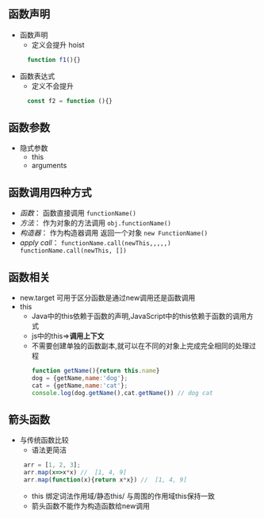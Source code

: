 ## 函数声明
- 函数声明
  - 定义会提升 hoist
  ``` js
    function f1(){}
  ````
- 函数表达式
   - 定义不会提升
    ``` js
      const f2 = function (){}
  ````
## 函数参数
- 隐式参数
  - this
  - arguments

## 函数调用四种方式
- *函数*： 函数直接调用  `functionName()`
- *方法*： 作为对象的方法调用 `obj.functionName()`
- *构造器*： 作为构造器调用 返回一个对象  `new FunctionName()`
- *apply call*：  `functionName.call(newThis,,,,,)   functionName.call(newThis, [])`
## 函数相关
- new.target 可用于区分函数是通过new调用还是函数调用
- this
  - Java中的this依赖于函数的声明,JavaScript中的this依赖于函数的调用方式
  - js中的this=>**调用上下文**
  - 不需要创建单独的函数副本,就可以在不同的对象上完成完全相同的处理过程 
      ``` javascript
      function getName(){return this.name} 
      dog = {getName,name:'dog'}; 
      cat = {getName,name:'cat'}; 
      console.log(dog.getName(),cat.getName()) // dog cat
       ```
## 箭头函数
- 与传统函数比较
   - 语法更简洁
   ``` js
    arr = [1, 2, 3];
    arr.map(x=>x*x) //  [1, 4, 9]
    arr.map(function(x){return x*x}) //  [1, 4, 9]
   ```
   - this 绑定词法作用域/静态this/ 与周围的作用域this保持一致
   - 箭头函数不能作为构造函数给new调用
   
   
   
   

